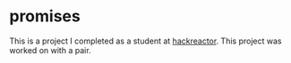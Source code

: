 # promises
This is a project I completed as a student at [hackreactor](http://hackreactor.com). This project was worked on with a pair.